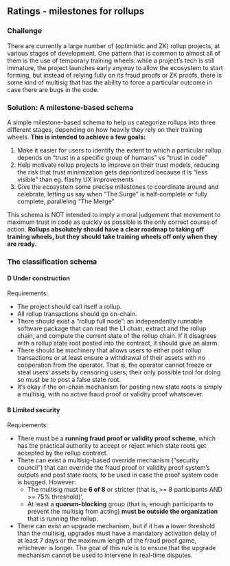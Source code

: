 ## Ratings - milestones for rollups

### Challenge

There are currently a large number of (optimistic and ZK) rollup projects, at various stages of development. One pattern that is common to almost all of them is the use of temporary training wheels: while a project’s tech is still immature, the project launches early anyway to allow the ecosystem to start forming, but instead of relying fully on its fraud proofs or ZK proofs, there is some kind of multisig that has the ability to force a particular outcome in case there are bugs in the code.

### Solution: A milestone-based schema

A simple milestone-based schema to help us categorize rollups into three different stages, depending on how heavily they rely on their training wheels. **This is intended to achieve a few goals:**

1. Make it easier for users to identify the extent to which a particular rollup depends on “trust in a specific group of humans” vs “trust in code”
2. Help motivate rollup projects to improve on their trust models, reducing the risk that trust minimization gets deprioritized because it is “less visible” than eg. flashy UX improvements
3. Give the ecosystem some precise milestones to coordinate around and celebrate, letting us say when “The Surge” is half-complete or fully complete, paralleling “The Merge”

This schema is NOT intended to imply a moral judgement that movement to maximum trust in code as quickly as possible is the only correct course of action. **Rollups absolutely should have a clear roadmap to taking off training wheels, but they should take training wheels off only when they are ready.**

### The classification schema

<h4>
  <span class='flex items-center gap-2'>
  <span class='bg-red-400 text-white w-8 rounded-md text-center leading-tight text-xl font-medium'>D</span>
  Under construction
  </span>
</h4>

Requirements:

- The project should call itself a rollup.
- All rollup transactions should go on-chain.
- There should exist a “rollup full node”: an independently runnable software package that can read the L1 chain, extract and the rollup chain, and compute the current state of the rollup chain. If it disagrees with a rollup state root posted into the contract, it should give an alarm.
- There should be machinery that allows users to either post rollup transactions or at least ensure a withdrawal of their assets with no cooperation from the operator. That is, the operator cannot freeze or steal users’ assets by censoring users; their only possible tool for doing so must be to post a false state root.
- It’s okay if the on-chain mechanism for posting new state roots is simply a multisig, with no active fraud proof or validity proof whatsoever.

<h4>
  <span class='flex items-center gap-2'>
  <span class='bg-yellow-100 text-black w-8 rounded-md text-center leading-tight text-xl font-medium'>B</span>
  Limited security
  </span>
</h4>

Requirements:

- There must be a **running fraud proof or validity proof scheme**, which has the practical authority to accept or reject which state roots get accepted by the rollup contract.
- There can exist a multisig-based override mechanism (“security council”) that can override the fraud proof or validity proof system’s outputs and post state roots, to be used in case the proof system code is bugged. However:
  - The multisig must be **6 of 8** or stricter (that is, >= 8 participants AND >= 75% threshold)',
  - At least a **quorum-blocking** group (that is, enough participants to prevent the multisig from acting) **must be outside the organization** that is running the rollup.
- There can exist an upgrade mechanism, but if it has a lower threshold than the multisig, upgrades must have a mandatory activation delay of at least 7 days or the maximum length of the fraud proof game, whichever is longer. The goal of this rule is to ensure that the upgrade mechanism cannot be used to intervene in real-time disputes.
